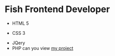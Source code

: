 # Fish Frontend Developer
- HTML 5
* CSS 3
+ JQery
+ PHP
can you view [my project](https://artem-konovalov.github.io/fish//)
